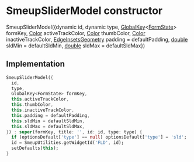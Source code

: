 


# SmeupSliderModel constructor







SmeupSliderModel({dynamic id, dynamic type, [GlobalKey](https://api.flutter.dev/flutter/widgets/GlobalKey-class.html)&lt;[FormState](https://api.flutter.dev/flutter/widgets/FormState-class.html)> formKey, [Color](https://api.flutter.dev/flutter/dart-ui/Color-class.html) activeTrackColor, [Color](https://api.flutter.dev/flutter/dart-ui/Color-class.html) thumbColor, [Color](https://api.flutter.dev/flutter/dart-ui/Color-class.html) inactiveTrackColor, [EdgeInsetsGeometry](https://api.flutter.dev/flutter/painting/EdgeInsetsGeometry-class.html) padding = defaultPadding, [double](https://api.flutter.dev/flutter/dart-core/double-class.html) sldMin = defaultSldMin, [double](https://api.flutter.dev/flutter/dart-core/double-class.html) sldMax = defaultSldMax})





## Implementation

```dart
SmeupSliderModel({
  id,
  type,
  GlobalKey<FormState> formKey,
  this.activeTrackColor,
  this.thumbColor,
  this.inactiveTrackColor,
  this.padding = defaultPadding,
  this.sldMin = defaultSldMin,
  this.sldMax = defaultSldMax,
}) : super(formKey, title: '', id: id, type: type) {
  if (optionsDefault['type'] == null) optionsDefault['type'] = 'sld';
  id = SmeupUtilities.getWidgetId('FLD', id);
  setDefaults(this);
}
```







